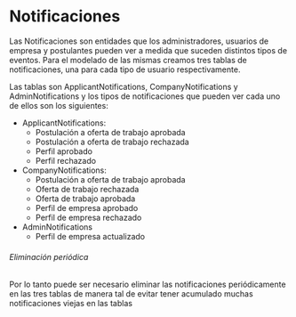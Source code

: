 # Notificaciones

Las Notificaciones son entidades que los administradores, usuarios de empresa y 
postulantes pueden ver a medida que suceden distintos tipos de eventos. 
Para el modelado de las mismas creamos tres tablas de notificaciones, 
una para cada tipo de usuario respectivamente. 

Las tablas son ApplicantNotifications, CompanyNotifications y AdminNotifications y 
los tipos de notificaciones que pueden ver cada uno de ellos son los siguientes:

* ApplicantNotifications:
    * Postulación a oferta de trabajo aprobada
    * Postulación a oferta de trabajo rechazada
    * Perfil aprobado
    * Perfil rechazado
* CompanyNotifications:
    * Postulación a oferta de trabajo aprobada
    * Oferta de trabajo rechazada
    * Oferta de trabajo aprobada
    * Perfil de empresa aprobado
    * Perfil de empresa rechazado
* AdminNotifications
    * Perfil de empresa actualizado
    
###### Eliminación periódica

Por lo tanto puede ser necesario eliminar las notificaciones periódicamente
en las tres tablas de manera tal de evitar tener acumulado muchas notificaciones
viejas en las tablas
